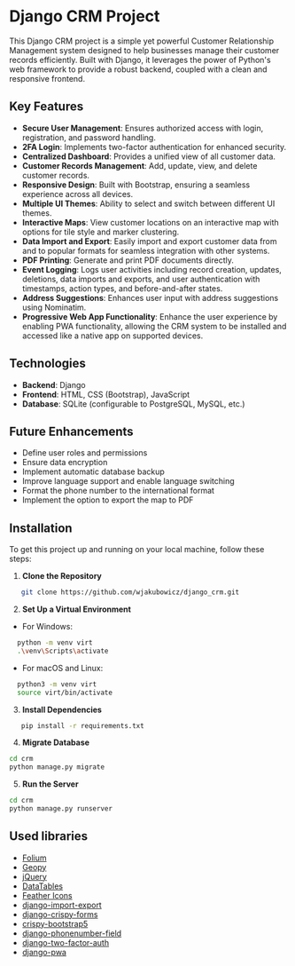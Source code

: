 # Django CRM Project

This Django CRM project is a simple yet powerful Customer Relationship Management system designed to help businesses manage their customer records efficiently.
Built with Django, it leverages the power of Python's web framework to provide a robust backend, coupled with a clean and responsive frontend.

## Key Features
- **Secure User Management**: Ensures authorized access with login, registration, and password handling.
- **2FA Login**: Implements two-factor authentication for enhanced security.
- **Centralized Dashboard**: Provides a unified view of all customer data.
- **Customer Records Management**: Add, update, view, and delete customer records.
- **Responsive Design**: Built with Bootstrap, ensuring a seamless experience across all devices.
- **Multiple UI Themes**: Ability to select and switch between different UI themes.
- **Interactive Maps**: View customer locations on an interactive map with options for tile style and marker clustering.
- **Data Import and Export**: Easily import and export customer data from and to popular formats for seamless integration with other systems.
- **PDF Printing**: Generate and print PDF documents directly.
- **Event Logging**: Logs user activities including record creation, updates, deletions, data imports and exports, and user authentication with timestamps, action types, and before-and-after states.
- **Address Suggestions**: Enhances user input with address suggestions using Nominatim.
- **Progressive Web App Functionality**: Enhance the user experience by enabling PWA functionality, allowing the CRM system to be installed and accessed like a native app on supported devices.

## Technologies
- **Backend**: Django
- **Frontend**: HTML, CSS (Bootstrap), JavaScript
- **Database**: SQLite (configurable to PostgreSQL, MySQL, etc.)

## Future Enhancements
- Define user roles and permissions
- Ensure data encryption
- Implement automatic database backup
- Improve language support and enable language switching
- Format the phone number to the international format
- Implement the option to export the map to PDF

## Installation
To get this project up and running on your local machine, follow these steps:

1. **Clone the Repository**
```bash
   git clone https://github.com/wjakubowicz/django_crm.git
```
2. **Set Up a Virtual Environment**

- For Windows:
```bash
  python -m venv virt
  .\venv\Scripts\activate
```

- For macOS and Linux:
```bash
  python3 -m venv virt
  source virt/bin/activate
```

3. **Install Dependencies**
```bash
   pip install -r requirements.txt
```

4. **Migrate Database**
```bash
cd crm
python manage.py migrate
```
5. **Run the Server**
```bash
cd crm
python manage.py runserver
```

## Used libraries
- [Folium](https://github.com/python-visualization/folium)
- [Geopy](https://github.com/geopy/geopy)
- [jQuery](https://github.com/jquery/jquery)
- [DataTables](https://github.com/DataTables/DataTablesSrc)
- [Feather Icons](https://github.com/feathericons/feather)
- [django-import-export](https://github.com/django-import-export/django-import-export)
- [django-crispy-forms](https://github.com/django-crispy-forms/django-crispy-forms)
- [crispy-bootstrap5](https://github.com/django-crispy-forms/crispy-bootstrap5)
- [django-phonenumber-field](https://github.com/stefanfoulis/django-phonenumber-field)
- [django-two-factor-auth](https://github.com/jazzband/django-two-factor-auth)
- [django-pwa](https://github.com/silviolleite/django-pwa)